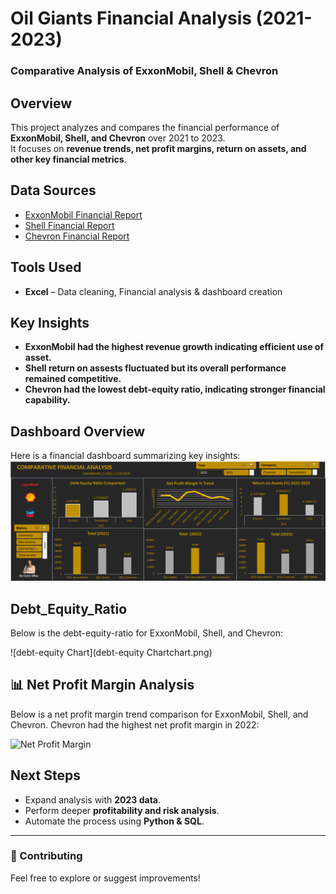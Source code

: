 # Oil Giants Financial Analysis (2021-2023)
### Comparative Analysis of ExxonMobil, Shell & Chevron

## Overview
This project analyzes and compares the financial performance of **ExxonMobil, Shell, and Chevron** over 2021 to 2023.  
It focuses on **revenue trends, net profit margins, return on assets, and other key financial metrics**.

## Data Sources
- [ExxonMobil Financial Report](https://www.sec.gov/)  
- [Shell Financial Report](https://www.shell.com/)  
- [Chevron Financial Report](https://www.chevron.com/)

## Tools Used
- **Excel** – Data cleaning, Financial analysis & dashboard creation  

## Key Insights
- **ExxonMobil had the highest revenue growth indicating efficient use of asset.**  
- **Shell return on assests fluctuated but its overall performance remained competitive.**  
- **Chevron had the lowest debt-equity ratio, indicating stronger financial capability.**  

## Dashboard Overview
Here is a financial dashboard summarizing key insights:
![Dashboard Screenshot](https://github.com/dorischioma/oil-giants-financial-analysis/raw/main/dashboard.png/)

## Debt_Equity_Ratio
Below is the debt-equity-ratio for ExxonMobil, Shell, and Chevron:

![debt-equity Chart](debt-equity Chartchart.png)

## 📊 Net Profit Margin Analysis
Below is a net profit margin trend comparison for ExxonMobil, Shell, and Chevron.
Chevron had the highest net profit margin in 2022:

![Net Profit Margin](profit_margin.png)


## Next Steps
- Expand analysis with **2023 data**.  
- Perform deeper **profitability and risk analysis**.  
- Automate the process using **Python & SQL**.  

---

### **🎯 Contributing**
Feel free to explore or suggest improvements!  
